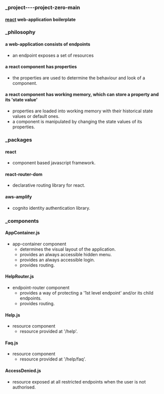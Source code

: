 ### _project----project-zero-main
#### [react](https://reactjs.org 'react homepage') web-application boilerplate  
### _philosophy  
#### a web-application consists of endpoints  
  * an endpoint exposes a set of resources
#### a react component has properties
  * the properties are used to determine the behaviour and look of a component.  
#### a react component has working memory, which can store a property and its 'state value'
  * properties are loaded into working memory with their historical state values or default ones.  
  * a component is manipulated by changing the state values of its properties.
### _packages
#### react  
  * component based javascript framework.
#### react-router-dom  
  * declarative routing library for react.
#### aws-amplify  
  * cognito identity authentication library.  
### _components   
#### AppContainer.js   
* app-container component
  * determines the visual layout of the application.
  * provides an always accessible hidden menu.
  * provides an always accessible login.
  * provides routing.
#### HelpRouter.js   
* endpoint-router component
  * provides a way of protecting a '1st level endpoint' and/or its child endpoints.
  * provides routing.
#### Help.js  
* resource component
  * resource provided at '/help'.
#### Faq.js  
* resource component
  * resource provided at '/help/faq'.
#### AccessDenied.js
* resource exposed at all restricted endpoints when the user is not authorised.
